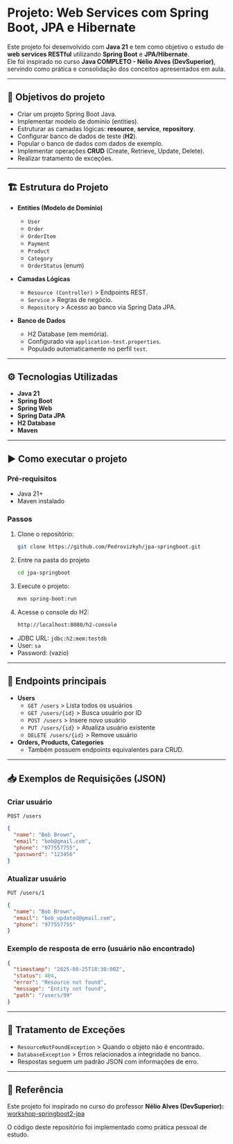 # Projeto: Web Services com Spring Boot, JPA e Hibernate

Este projeto foi desenvolvido com **Java 21** e tem como objetivo o estudo de **web services RESTful** utilizando **Spring Boot** e **JPA/Hibernate**.  
Ele foi inspirado no curso **Java COMPLETO - Nélio Alves (DevSuperior)**, servindo como prática e consolidação dos conceitos apresentados em aula.

---

## 🎯 Objetivos do projeto
- Criar um projeto Spring Boot Java.
- Implementar modelo de domínio (entities).
- Estruturar as camadas lógicas: **resource**, **service**, **repository**.
- Configurar banco de dados de teste (**H2**).
- Popular o banco de dados com dados de exemplo.
- Implementar operações **CRUD** (Create, Retrieve, Update, Delete).
- Realizar tratamento de exceções.

---

## 🏗️ Estrutura do Projeto
- **Entities (Modelo de Domínio)**  
  - `User`  
  - `Order`  
  - `OrderItem`  
  - `Payment`  
  - `Product`  
  - `Category`  
  - `OrderStatus` (enum)

- **Camadas Lógicas**
  - `Resource (Controller)` > Endpoints REST.
  - `Service` > Regras de negócio.
  - `Repository` > Acesso ao banco via Spring Data JPA.

- **Banco de Dados**
  - H2 Database (em memória).
  - Configurado via `application-test.properties`.
  - Populado automaticamente no perfil `test`.

---

## ⚙️ Tecnologias Utilizadas
- **Java 21**
- **Spring Boot**
- **Spring Web**
- **Spring Data JPA**
- **H2 Database**
- **Maven**

---

## ▶️ Como executar o projeto
### Pré-requisitos
- Java 21+
- Maven instalado

### Passos
1. Clone o repositório:
   ```bash
   git clone https://github.com/Pedrovizkyh/jpa-springboot.git
   ```
2. Entre na pasta do projeto
   ```bash
   cd jpa-springboot
   ```
3. Execute o projeto:
   ```bash
   mvn spring-boot:run
   ```
4. Acesse o console do H2:
   ```bash
   http://localhost:8080/h2-console
   ```
- JDBC URL: `jdbc:h2:mem:testdb`
- User: `sa`
- Password: (vazio)
  
---

## 📌 Endpoints principais
- **Users**
  - `GET /users` > Lista todos os usuários
  - `GET /users/{id}` > Busca usuário por ID
  - `POST /users` > Insere novo usuário
  - `PUT /users/{id}` > Atualiza usuário existente
  - `DELETE /users/{id}` > Remove usuário
- **Orders, Products, Categories**
  - Também possuem endpoints equivalentes para CRUD.

---

## 📥 Exemplos de Requisições (JSON)
### Criar usuário
`POST /users`
```json
{
  "name": "Bob Brown",
  "email": "bob@gmail.com",
  "phone": "977557755",
  "password": "123456"
}
```
### Atualizar usuário

`PUT /users/1`
```json
{
  "name": "Bob Brown",
  "email": "bob_updated@gmail.com",
  "phone": "977557755"
}
```
### Exemplo de resposta de erro (usuário não encontrado)
```json
{
  "timestamp": "2025-08-25T18:30:00Z",
  "status": 404,
  "error": "Resource not found",
  "message": "Entity not found",
  "path": "/users/99"
}
```

---

## 🚨 Tratamento de Exceções
- `ResourceNotFoundException` > Quando o objeto não é encontrado.
- `DatabaseException` > Erros relacionados a integridade no banco.
- Respostas seguem um padrão JSON com informações de erro.

---

## 📂 Referência
Este projeto foi inspirado no curso do professor **Nélio Alves (DevSuperior):**
[workshop-springboot2-jpa](https://github.com/acenelio/workshop-springboot2-jpa)

O código deste repositório foi implementado como prática pessoal de estudo.
